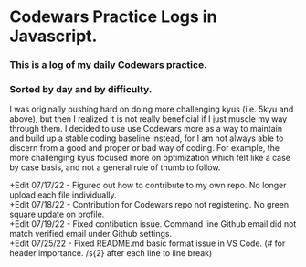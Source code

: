 # Codewars Practice Logs in Javascript.

### This is a log of my daily Codewars practice.

### Sorted by day and by difficulty.

I was originally pushing hard on doing more challenging kyus (i.e. 5kyu and above), but then I realized it is not really beneficial if I just muscle my way through them. I decided to use use Codewars more as a way to maintain and build up a stable coding baseline instead, for I am not always able to discern from a good and proper or bad way of coding. For example, the more challenging kyus focused more on optimization which felt like a case by case basis, and not a general rule of thumb to follow.

  +Edit 07/17/22 - Figured out how to contribute to my own repo. No longer upload each file individually.  
  +Edit 07/18/22 - Contribution for Codewars repo not registering. No green square update on profile.  
  +Edit 07/19/22 - Fixed contibution issue. Command line Github email did not match verified email under Github settings.  
  +Edit 07/25/22 - Fixed README.md basic format issue in VS Code. (# for header importance. /s{2} after each line to line break)  
